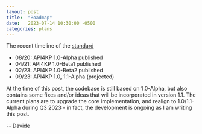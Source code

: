 ```yaml
---
layout: post
title:  "Roadmap"
date:   2023-07-14 10:30:00 -0500
categories: plans
---
```


The recent timeline of the [standard](https://www.omg.org/spec/API4KP/)

* 08/20: API4KP 1.0-Alpha published
* 04/21: API4KP 1.0-Beta1 published
* 02/23: API4KP 1.0-Beta2 published
* 09/23: API4KP 1.0, 1.1-Alpha (projected)

At the time of this post, the codebase is still based on 1.0-Alpha, but also contains some fixes and/or ideas that will be incorporated in version 1.1.
The current plans are to upgrade the core implementation, and realign to 1.0/1.1-Alpha during Q3 2023 - in fact, the development is ongoing as I am writing this post.

-- Davide